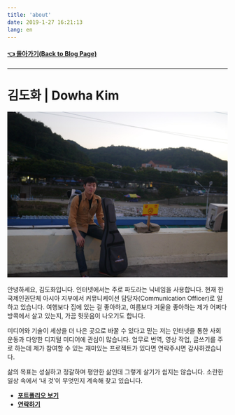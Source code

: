 ```yaml
---
title: 'about'
date: 2019-1-27 16:21:13
lang: en
---
```


#### **[👈 돌아가기(Back to Blog Page)](https://blog.dowha.kim)**

---

# 김도화 | Dowha Kim

![dowha-kim-profile](../assets/dowha-kim.jpg)

안녕하세요, 김도화입니다. 인터넷에서는 주로 파도라는 닉네임을 사용합니다. 현재 한 국제인권단체 아시아 지부에서 커뮤니케이션 담당자(Communication Officer)로 일하고 있습니다. 여행보다 집에 있는 걸 좋아하고, 여름보다 겨울을 좋아하는 제가 어쩌다 방콕에서 살고 있는지, 가끔 헛웃음이 나오기도 합니다.

미디어와 기술이 세상을 더 나은 곳으로 바꿀 수 있다고 믿는 저는 인터넷을 통한 사회 운동과 다양한 디지털 미디어에 관심이 많습니다. 업무로 번역, 영상 작업, 글쓰기를 주로 하는데 제가 참여할 수 있는 재미있는 프로젝트가 있다면 연락주시면 감사하겠습니다.

삶의 목표는 성실하고 정갈하며 평안한 삶인데 그렇게 살기가 쉽지는 않습니다. 소란한 일상 속에서 ‘내 것’이 무엇인지 계속해 찾고 있습니다.

- **[포트폴리오 보기](https://bit.ly/dowha-portfolio)**
- **[연락하기](mailto:dowha.kim@outlook.com)**
